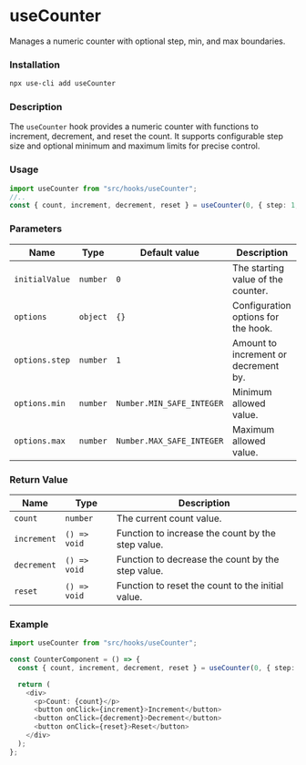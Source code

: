 # useCounter

Manages a numeric counter with optional step, min, and max boundaries.

### Installation

```bash
npx use-cli add useCounter
```

### Description

The `useCounter` hook provides a numeric counter with functions to increment, decrement, and reset the count. It supports configurable step size and optional minimum and maximum limits for precise control.

### Usage

```typescript
import useCounter from "src/hooks/useCounter";
//..
const { count, increment, decrement, reset } = useCounter(0, { step: 1, min: 0, max: 10 });
```

### Parameters

| Name           | Type     | Default value             | Description                          |
| -------------- | -------- | ------------------------- | ------------------------------------ |
| `initialValue` | `number` | `0`                       | The starting value of the counter.   |
| `options`      | `object` | `{}`                      | Configuration options for the hook.  |
| `options.step` | `number` | `1`                       | Amount to increment or decrement by. |
| `options.min`  | `number` | `Number.MIN_SAFE_INTEGER` | Minimum allowed value.               |
| `options.max`  | `number` | `Number.MAX_SAFE_INTEGER` | Maximum allowed value.               |

### Return Value

| Name        | Type         | Description                                       |
| ----------- | ------------ | ------------------------------------------------- |
| `count`     | `number`     | The current count value.                          |
| `increment` | `() => void` | Function to increase the count by the step value. |
| `decrement` | `() => void` | Function to decrease the count by the step value. |
| `reset`     | `() => void` | Function to reset the count to the initial value. |

### Example

```typescript
import useCounter from "src/hooks/useCounter";

const CounterComponent = () => {
  const { count, increment, decrement, reset } = useCounter(0, { step: 1, min: 0, max: 10 });

  return (
    <div>
      <p>Count: {count}</p>
      <button onClick={increment}>Increment</button>
      <button onClick={decrement}>Decrement</button>
      <button onClick={reset}>Reset</button>
    </div>
  );
};
```
